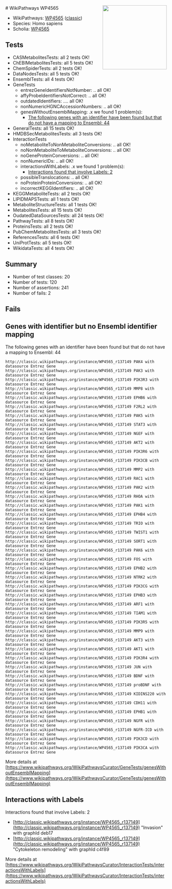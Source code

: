 <img style="float: right; width: 200px" src="https://upload.wikimedia.org/wikipedia/commons/thumb/8/83/Wplogo_with_text_500.png/640px-Wplogo_with_text_500.png" />
# WikiPathways WP4565

* WikiPathways: [WP4565](https://wikipathways.org/pathways/WP4565) ([classic](https://classic.wikipathways.org/instance/WP4565))
* Species: Homo sapiens
* Scholia: [WP4565](https://scholia.toolforge.org/wikipathways/WP4565)
## Tests
* CASMetabolitesTests: all 2 tests OK!
* ChEBIMetabolitesTests: all 5 tests OK!
* ChemSpiderTests: all 2 tests OK!
* DataNodesTests: all 5 tests OK!
* EnsemblTests: all 4 tests OK!
* GeneTests
    * entrezGeneIdentifiersNotNumber: .. all OK!
    * affyProbeIdentifiersNotCorrect: .. all OK!
    * outdatedIdentifiers: .... all OK!
    * nonNumericHGNCAccessionNumbers: .. all OK!
    * genesWithoutEnsemblMapping: .x we found 1 problem(s):
        * [The following genes with an identifier have been found but that do not have a mapping to Ensembl: 44](#c4e5436e)
* GeneralTests: all 15 tests OK!
* HMDBSecMetabolitesTests: all 3 tests OK!
* InteractionTests
    * noMetaboliteToNonMetaboliteConversions: .. all OK!
    * noNonMetaboliteToMetaboliteConversions: .. all OK!
    * noGeneProteinConversions: .. all OK!
    * nonNumericIDs: .. all OK!
    * interactionsWithLabels: .x we found 1 problem(s):
        * [Interactions found that involve Labels: 2](#630d2679)
    * possibleTranslocations: .. all OK!
    * noProteinProteinConversions: .. all OK!
    * incorrectKEGGIdentifiers: .. all OK!
* KEGGMetaboliteTests: all 2 tests OK!
* LIPIDMAPSTests: all 1 tests OK!
* MetaboliteStructureTests: all 1 tests OK!
* MetabolitesTests: all 15 tests OK!
* OudatedDataSourcesTests: all 24 tests OK!
* PathwayTests: all 8 tests OK!
* ProteinsTests: all 2 tests OK!
* PubChemMetabolitesTests: all 3 tests OK!
* ReferencesTests: all 6 tests OK!
* UniProtTests: all 5 tests OK!
* WikidataTests: all 4 tests OK!


## Summary

* Number of test classes: 20
* Number of tests: 120
* Number of assertions: 241
* Number of fails: 2

## Fails

<a name="c4e5436e" />

## Genes with identifier but no Ensembl identifier mapping

The following genes with an identifier have been found but that do not have a mapping to Ensembl: 44
```
http://classic.wikipathways.org/instance/WP4565_r137149 PAK4 with datasource Entrez Gene
http://classic.wikipathways.org/instance/WP4565_r137149 PAK3 with datasource Entrez Gene
http://classic.wikipathways.org/instance/WP4565_r137149 PIK3R3 with datasource Entrez Gene
http://classic.wikipathways.org/instance/WP4565_r137149 MMP8 with datasource Entrez Gene
http://classic.wikipathways.org/instance/WP4565_r137149 EPHB6 with datasource Entrez Gene
http://classic.wikipathways.org/instance/WP4565_r137149 F2RL2 with datasource Entrez Gene
http://classic.wikipathways.org/instance/WP4565_r137149 PAK5 with datasource Entrez Gene
http://classic.wikipathways.org/instance/WP4565_r137149 STAT3 with datasource Entrez Gene
http://classic.wikipathways.org/instance/WP4565_r137149 NGEF with datasource Entrez Gene
http://classic.wikipathways.org/instance/WP4565_r137149 AKT2 with datasource Entrez Gene
http://classic.wikipathways.org/instance/WP4565_r137149 PIK3R6 with datasource Entrez Gene
http://classic.wikipathways.org/instance/WP4565_r137149 PIK3CB with datasource Entrez Gene
http://classic.wikipathways.org/instance/WP4565_r137149 MMP2 with datasource Entrez Gene
http://classic.wikipathways.org/instance/WP4565_r137149 RAC1 with datasource Entrez Gene
http://classic.wikipathways.org/instance/WP4565_r137149 PAK2 with datasource Entrez Gene
http://classic.wikipathways.org/instance/WP4565_r137149 RHOA with datasource Entrez Gene
http://classic.wikipathways.org/instance/WP4565_r137149 PAK1 with datasource Entrez Gene
http://classic.wikipathways.org/instance/WP4565_r137149 EPHB4 with datasource Entrez Gene
http://classic.wikipathways.org/instance/WP4565_r137149 TRIO with datasource Entrez Gene
http://classic.wikipathways.org/instance/WP4565_r137149 TWIST1 with datasource Entrez Gene
http://classic.wikipathways.org/instance/WP4565_r137149 SORT1 with datasource Entrez Gene
http://classic.wikipathways.org/instance/WP4565_r137149 PAK6 with datasource Entrez Gene
http://classic.wikipathways.org/instance/WP4565_r137149 FOS with datasource Entrez Gene
http://classic.wikipathways.org/instance/WP4565_r137149 EPHB2 with datasource Entrez Gene
http://classic.wikipathways.org/instance/WP4565_r137149 NTRK2 with datasource Entrez Gene
http://classic.wikipathways.org/instance/WP4565_r137149 PIK3CG with datasource Entrez Gene
http://classic.wikipathways.org/instance/WP4565_r137149 EPHB3 with datasource Entrez Gene
http://classic.wikipathways.org/instance/WP4565_r137149 ARF1 with datasource Entrez Gene
http://classic.wikipathways.org/instance/WP4565_r137149 TIAM1 with datasource Entrez Gene
http://classic.wikipathways.org/instance/WP4565_r137149 PIK3R5 with datasource Entrez Gene
http://classic.wikipathways.org/instance/WP4565_r137149 MMP9 with datasource Entrez Gene
http://classic.wikipathways.org/instance/WP4565_r137149 AKT3 with datasource Entrez Gene
http://classic.wikipathways.org/instance/WP4565_r137149 AKT1 with datasource Entrez Gene
http://classic.wikipathways.org/instance/WP4565_r137149 PIK3R4 with datasource Entrez Gene
http://classic.wikipathways.org/instance/WP4565_r137149 JUN with datasource Entrez Gene
http://classic.wikipathways.org/instance/WP4565_r137149 BDNF with datasource Entrez Gene
http://classic.wikipathways.org/instance/WP4565_r137149 proBDNF with datasource Entrez Gene
http://classic.wikipathways.org/instance/WP4565_r137149 KIDINS220 with datasource Entrez Gene
http://classic.wikipathways.org/instance/WP4565_r137149 CDH11 with datasource Entrez Gene
http://classic.wikipathways.org/instance/WP4565_r137149 EPHB1 with datasource Entrez Gene
http://classic.wikipathways.org/instance/WP4565_r137149 NGFR with datasource Entrez Gene
http://classic.wikipathways.org/instance/WP4565_r137149 NGFR-ICD with datasource Entrez Gene
http://classic.wikipathways.org/instance/WP4565_r137149 PIK3CD with datasource Entrez Gene
http://classic.wikipathways.org/instance/WP4565_r137149 PIK3CA with datasource Entrez Gene
```

More details at [https://www.wikipathways.org/WikiPathwaysCurator/GeneTests/genesWithoutEnsemblMapping](https://www.wikipathways.org/WikiPathwaysCurator/GeneTests/genesWithoutEnsemblMapping)

<a name="630d2679" />

## Interactions with Labels

Interactions found that involve Labels: 2

* [http://classic.wikipathways.org/instance/WP4565_r137149](http://classic.wikipathways.org/instance/WP4565_r137149) "Invasion" with graphId deb17
* [http://classic.wikipathways.org/instance/WP4565_r137149](http://classic.wikipathways.org/instance/WP4565_r137149) "Cytokeleton
remodeling" with graphId c4f89


More details at [https://www.wikipathways.org/WikiPathwaysCurator/InteractionTests/interactionsWithLabels](https://www.wikipathways.org/WikiPathwaysCurator/InteractionTests/interactionsWithLabels)

